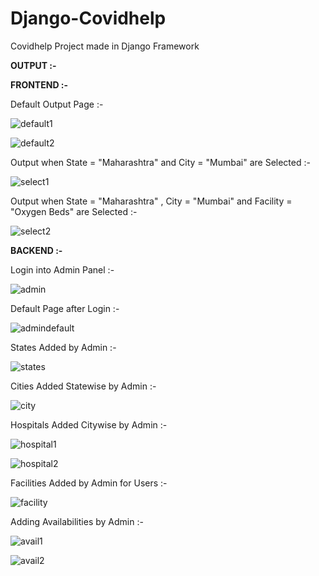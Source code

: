 # Django-Covidhelp
Covidhelp Project made in Django Framework



**OUTPUT :-** 


**FRONTEND :-**


Default Output Page :- 

![default1](https://user-images.githubusercontent.com/92079968/148049350-20905f78-ae07-4f18-a1f9-37cc40b40958.PNG)

![default2](https://user-images.githubusercontent.com/92079968/148049375-8a812708-96ce-4502-8fe1-0ec13f9f78b7.PNG)


Output when State = "Maharashtra" and City = "Mumbai" are Selected :- 

![select1](https://user-images.githubusercontent.com/92079968/148049467-37c37c41-d2af-4d76-bd20-a0c0abd8da33.PNG)

Output when State = "Maharashtra" , City = "Mumbai" and Facility = "Oxygen Beds" are Selected :- 

![select2](https://user-images.githubusercontent.com/92079968/148049549-ec5326de-a087-465e-bf1d-51fd7489c4de.PNG)



**BACKEND :-** 


Login into Admin Panel :- 

![admin](https://user-images.githubusercontent.com/92079968/148049831-f0abd44a-b495-4382-9168-86476b816a2e.PNG)

Default Page after Login :- 

![admindefault](https://user-images.githubusercontent.com/92079968/148049897-3cfdea14-3a71-46d7-a5ad-f0c305b2a15b.PNG)

States Added by Admin :- 

![states](https://user-images.githubusercontent.com/92079968/148050161-ad93bb08-cc65-4829-a068-8c5f48ba8b1d.PNG)

Cities Added Statewise by Admin :- 

![city](https://user-images.githubusercontent.com/92079968/148050210-76c73ba9-c687-448c-8f16-77a568e6b4aa.PNG)

Hospitals Added Citywise by Admin :- 

![hospital1](https://user-images.githubusercontent.com/92079968/148050253-c9a5e411-e085-4d59-b6f4-e1d752f4d71a.PNG)

![hospital2](https://user-images.githubusercontent.com/92079968/148050270-358b565c-6e36-48ee-b53f-f407d2fd02eb.PNG)

Facilities Added by Admin for Users :-

![facility](https://user-images.githubusercontent.com/92079968/148050298-f70a148f-21e7-4dc8-809d-7544e766ed48.PNG)

Adding Availabilities by Admin :- 

![avail1](https://user-images.githubusercontent.com/92079968/148050355-e996da02-6008-406a-9c3e-bb54f147dbcf.PNG)

![avail2](https://user-images.githubusercontent.com/92079968/148050373-ffc8a272-8c5b-472a-be30-e7522bd4f2ce.PNG)

